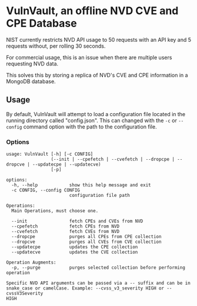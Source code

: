 # VulnVault, an offline NVD CVE and CPE Database
NIST currently restricts NVD API usage to 50 requests with an API key and 5 requests without, per rolling 30 seconds.

For commercial usage, this is an issue when there are multiple users requesting NVD data. 

This solves this by storing a replica of NVD's CVE and CPE information in a MongoDB database.

## Usage
By default, VulnVault will attempt to load a configuration file located in the running directory called "config.json".
This can changed with the `-c` or `--config` command option with the path to the configuration file.

### Options
```
usage: VulnVault [-h] [-c CONFIG]
                 (--init | --cpefetch | --cvefetch | --dropcpe | --dropcve | --updatecpe | --updatecve)
                 [-p]

options:
  -h, --help            show this help message and exit
  -c CONFIG, --config CONFIG
                        configuration file path

Operations:
  Main Operations, must choose one.

  --init                fetch CPEs and CVEs from NVD
  --cpefetch            fetch CPEs from NVD
  --cvefetch            fetch CVEs from NVD
  --dropcpe             purges all CPEs from CPE collection
  --dropcve             purges all CVEs from CVE collection
  --updatecpe           updates the CPE collection
  --updatecve           updates the CVE collection

Operation Augments:
  -p, --purge           purges selected collection before performing operation

Specific NVD API arguments can be passed via a -- suffix and can be in
snake_case or camelCase. Example: --cvss_v3_severity HIGH or --cvssV3Severity
HIGH
```

